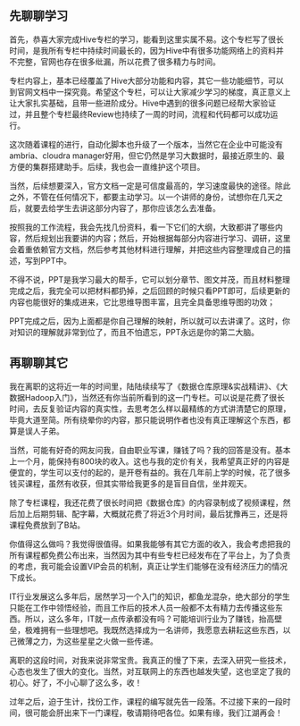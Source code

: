 ## 先聊聊学习

首先，恭喜大家完成Hive专栏的学习，能看到这里实属不易。这个专栏写了很长时间，是我所有专栏中持续时间最长的，因为Hive中有很多功能网络上的资料并不完整，官网也存在很多纰漏，所以花费了很多精力与时间。

专栏内容上，基本已经覆盖了Hive大部分功能和内容，其它一些功能细节，可以到官网文档中一探究竟。希望这个专栏，可以让大家减少学习的梯度，真正意义上让大家扎实基础，且带一些进阶成分。Hive中遇到的很多问题已经帮大家验证过，并且整个专栏最终Review也持续了一周的时间，流程和代码都可以成功运行。

这次随着课程的进行，自动化脚本也升级了一个版本，当然它在企业中可能没有ambria、cloudra
manager好用，但它仍然是学习大数据时，最接近原生的、最方便的集群搭建助手。后续，我也会一直维护这个项目。

当然，后续想要深入，官方文档一定是可信度最高的，学习速度最快的途径。除此之外，不管在任何情况下，都要主动学习。以一个讲师的身份，试想你在几天之后，就要去给学生去讲这部分内容了，那你应该怎么去准备。

按照我的工作流程，我会先找几份资料，看一下它们的大纲，大致都讲了哪些内容，然后规划出我要讲的内容；然后，开始根据每部分内容进行学习、调研，这里会着重依赖官方文档，然后参考其他材料进行理解，并把这些内容整理成自己的描述，写到PPT中。

不得不说，PPT是我学习最大的帮手，它可以划分章节、图文并茂，而且材料整理完成之后，我完全可以把材料都扔掉，之后回顾的时候只看PPT即可，后续更新的内容也能很好的集成进来，它比思维导图丰富，且完全具备思维导图的功效；

PPT完成之后，因为上面都是你自己理解的映射，所以就可以去讲课了。这时，你对知识的理解就非常到位了，而且不怕遗忘，PPT永远是你的第二大脑。

## 再聊聊其它

我在离职的这将近一年的时间里，陆陆续续写了《数据仓库原理&实战精讲》、《大数据Hadoop入门》，当然还有你当前所看到的这一门专栏。可以说是花费了很长时间，去反复验证内容的真实性，去思考怎么样以最精练的方式讲清楚它的原理，毕竟大道至简。所有绕晕你的内容，那只能说明作者也没有真正理解这个东西，都算是误人子弟。

当然，可能有好奇的网友问我，自由职业写课，赚钱了吗？我的回答是没有。基本上一个月，能保持有800块的收入。这也与我的定价有关，我希望真正好的内容是便宜的，学生可以支付的起的，是开卷有益的。我在几年前上学的时候，花了很多钱买课程，虽然有收获，但其实带给我更多的是盲目自信，坐井观天。

除了专栏课程，我还花费了很长时间把《数据仓库》的内容录制成了视频课程，然后加上后期剪辑、配字幕，大概就花费了将近3个月时间，最后犹豫再三，还是将课程免费放到了B站。

你值得这么做吗？我觉得很值得。如果我能够有其它方面的收入，我会考虑把我的所有课程都免费公布出来，当然因为其中有些专栏已经发布在了平台上，为了负责的考虑，我可能会设置VIP会员的机制，真正让学生们能够在没有经济压力的情况下成长。

IT行业发展这么多年后，居然学习一个入门的知识，都鱼龙混杂，绝大部分的学生只能在工作中领悟经验，而且工作后的技术人员一般都不太有精力去传播这些东西。所以，这么多年，IT就一点传承都没有吗？可能培训行业为了赚钱，抬高壁垒，极难拥有一些理想吧。我既然选择成为一名讲师，我愿意去耕耘这些东西，以己微薄之力，为这些星星之火做一些传递。

离职的这段时间，对我来说非常宝贵。我真正的慢了下来，去深入研究一些技术，心态也发生了很大的变化。当然，对互联网上的东西也越发失望，这也坚定了我的初心。好了，不小心聊了这么多，收！

过年之后，迫于生计，找份工作，课程的编写就先告一段落。不过接下来的一段时间，很可能会肝出来下一门课程，敬请期待吧各位。如果有缘，我们江湖再会！

